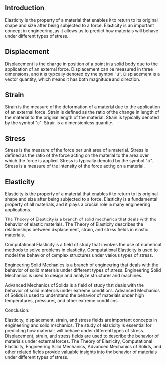 ## Introduction

Elasticity is the property of a material that enables it to return to its
original shape and size after being subjected to a force.  Elasticity is an
important concept in engineering, as it allows us to predict how materials
will behave under different types of stress.

## Displacement

Displacement is the change in position of a point in a solid body due to the
application of an external force.  Displacement can be measured in three
dimensions, and it is typically denoted by the symbol "u".  Displacement is
a vector quantity, which means it has both magnitude and direction.

## Strain

Strain is the measure of the deformation of a material due to the
application of an external force.  Strain is defined as the ratio of the
change in length of the material to the original length of the material. 
Strain is typically denoted by the symbol "ε".  Strain is a dimensionless
quantity.

## Stress

Stress is the measure of the force per unit area of a material.  Stress is
defined as the ratio of the force acting on the material to the area over
which the force is applied.  Stress is typically denoted by the symbol "σ". 
Stress is a measure of the intensity of the force acting on a material.

## Elasticity

Elasticity is the property of a material that enables it to return to its
original shape and size after being subjected to a force.  Elasticity is a
fundamental property of all materials, and it plays a crucial role in many
engineering applications.

The Theory of Elasticity is a branch of solid mechanics that deals with the
behavior of elastic materials.  The Theory of Elasticity describes the
relationships between displacement, strain, and stress fields in elastic
materials.

Computational Elasticity is a field of study that involves the use of
numerical methods to solve problems in elasticity.  Computational Elasticity
is used to model the behavior of complex structures under various types of
stress.

Engineering Solid Mechanics is a branch of engineering that deals with the
behavior of solid materials under different types of stress.  Engineering
Solid Mechanics is used to design and analyze structures and machines.

Advanced Mechanics of Solids is a field of study that deals with the
behavior of solid materials under extreme conditions.  Advanced Mechanics of
Solids is used to understand the behavior of materials under high
temperatures, pressures, and other extreme conditions.

Conclusion:

Elasticity, displacement, strain, and stress fields are important concepts
in engineering and solid mechanics.  The study of elasticity is essential
for predicting how materials will behave under different types of stress. 
Displacement, strain, and stress fields are used to describe the behavior of
materials under external forces.  The Theory of Elasticity, Computational
Elasticity, Engineering Solid Mechanics, Advanced Mechanics of Solids, and
other related fields provide valuable insights into the behavior of
materials under different types of stress.
